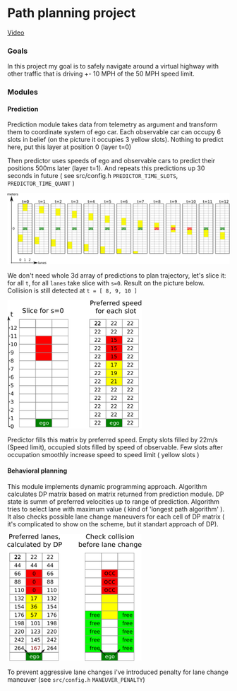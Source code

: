 # Path planning project
[Video](https://www.youtube.com/watch?v=-EomKbKOcb4)

[//]: # (Image References)

[prediction1]: ./images/predictor_001.png
[prediction2]: ./images/predictor_002.png
[prediction3]: ./images/predictor_003.png
[behavior]: ./images/behavior_004.png

### Goals
In this project my goal is to safely navigate around a virtual highway with other traffic that is driving +- 10 MPH of the 50 MPH speed limit.

### Modules
#### Prediction
Prediction module takes data from telemetry as argument and transform them to coordinate system of ego car. Each observable car can occupy 6 slots in belief (on the picture it occupies 3 yellow slots). Nothing to predict here, put this layer at position 0 (layer t=0)

Then predictor uses speeds of ego and observable cars to predict their positions 500ms later (layer t=1). And repeats this predictions up 30 seconds in future ( see src/config.h ```PREDICTOR_TIME_SLOTS```, ```PREDICTOR_TIME_QUANT``` )

![alt text][prediction1]

We don't need whole 3d array of predictions to plan trajectory, let's slice it: for all ```t```, for all ```lanes``` take slice with ```s=0```. Result on the picture below. Collision is still detected at ``` t = [ 8, 9, 10 ] ```

![alt text][prediction3]

Predictor fills this matrix by preferred speed. Empty slots filled by 22m/s (Speed limit), occupied slots filled by speed of observable. Few slots after occupation smoothly increase speed to speed limit ( yellow slots )

#### Behavioral planning
This module implements dynamic programming approach. Algorithm calculates DP matrix based on matrix returned from prediction module. DP state is summ of preferred velocities up to range of prediction. Algorithm tries to select lane with maximum value ( kind of 'longest path algorithm' ). It also checks possible lane change maneuvers for each cell of DP matrix ( it's complicated to show on the scheme, but it standart approach of DP).

![alt text][behavior]


To prevent aggressive lane changes i've introduced penalty for lane change maneuver (see ```src/config.h``` ```MANEUVER_PENALTY```)
